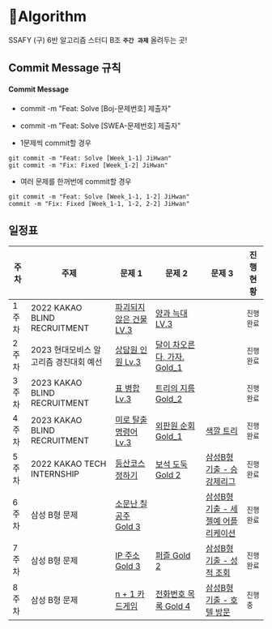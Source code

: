 # 🌱Algorithm
SSAFY (구) 6반 알고리즘 스터디 B조 **`주간 과제`** 올려두는 곳!

## Commit Message 규칙

#### Commit Message

- commit -m "Feat: Solve [Boj-문제번호] 제출자"

- commit -m "Feat: Solve [SWEA-문제번호] 제출자"

- 1문제씩 commit할 경우

```
git commit -m "Feat: Solve [Week_1-1] JiHwan"
git commit -m "Fix: Fixed [Week_1-2] JiHwan"
```

- 여러 문제를 한꺼번에 commit할 경우

```
git commit -m "Feat: Solve [Week_1-1, 1-2] JiHwan"
commit -m "Fix: Fixed [Week_1-1, 1-2, 2-2] JiHwan"
```

## 일정표

| **주차** | **주제**          | **문제 1**                                                   | **문제 2**                                                   | **문제 3**                                                   | **진행 현황** |
| -------- | ------------------- | ------------------------------------------------------------ | ------------------------------------------------------------ | ------------------------------------------------------------ | ------------- |
| 1주차    | 2022 KAKAO BLIND RECRUITMENT | [파괴되지 않은 건물 LV.3](https://school.programmers.co.kr/learn/courses/30/lessons/92344) |  [양과 늑대 LV.3](https://school.programmers.co.kr/learn/courses/30/lessons/92343) || `진행 완료`   |
| 2주차    | 2023 현대모비스 알고리즘 경진대회 예선 | [상담원 인원 Lv.3](https://school.programmers.co.kr/learn/courses/30/lessons/214288) | [달이 차오른다, 가자. Gold_1](https://www.acmicpc.net/problem/1194) || `진행 완료`   |
| 3주차    | 2023 KAKAO BLIND RECRUITMENT | [표 병합 Lv.3](https://school.programmers.co.kr/learn/courses/30/lessons/150366) | [트리의 지름 Gold_2](https://www.acmicpc.net/problem/1167) || `진행 완료`   |
| 4주차    | 2023 KAKAO BLIND RECRUITMENT | [미로 탈출 명령어 Lv.3](https://school.programmers.co.kr/learn/courses/30/lessons/150365) | [외판원 순회 Gold_1](https://www.acmicpc.net/problem/2098) |[색깔 트리](https://www.codetree.ai/training-field/frequent-problems/problems/color-tree/description?page=1&pageSize=5)| `진행 완료` |
| 5주차    | 2022 KAKAO TECH INTERNSHIP | [등산코스 정하기](https://school.programmers.co.kr/learn/courses/30/lessons/118669) | [보석 도둑 Gold 2](https://www.acmicpc.net/problem/1202) |[삼성B형 기출 - 승강제리그](https://swexpertacademy.com/main/code/codeBattle/problemDetail.do?contestProbId=AYH2FcG6secDFATO&categoryId=AZEGCEMa7TkDFAQW&categoryType=BATTLE&battleMainPageIndex=1)| `진행 완료` |
| 6주차    | 삼성 B형 문제 | [소문난 칠공주 Gold 3](https://www.acmicpc.net/problem/1941) | |[삼성B형 기출 - 세젤예 어플리케이션](https://swexpertacademy.com/main/code/codeBattle/problemDetail.do?contestProbId=AW6LqnlKih4DFAVX&categoryId=AZEGCEMa7TkDFAQW&categoryType=BATTLE&battleMainPageIndex=1)| `진행 완료` |
| 7주차    | 삼성 B형 문제 | [IP 주소 Gold 3](https://www.acmicpc.net/problem/2064) | [퍼즐 Gold 2](https://www.acmicpc.net/problem/1525) |[삼성B형 기출 - 성적 조회](https://swexpertacademy.com/main/code/codeBattle/problemDetail.do?contestProbId=AYhwyUKaxHQDFAT2&categoryId=AZEGCEMa7TkDFAQW&categoryType=BATTLE&battleMainPageIndex=1)| `진행 완료` |
| 8주차    | 삼성 B형 문제 | [n + 1 카드게임](https://school.programmers.co.kr/learn/courses/30/lessons/258707) | [전화번호 목록 Gold 4](https://www.acmicpc.net/problem/5052) |[삼성B형 기출 - 호텔 방문](https://swexpertacademy.com/main/code/codeBattle/problemDetail.do?contestProbId=AYkqnzvaQ6cDFASe&categoryId=AZEGCEMa7TkDFAQW&categoryType=BATTLE&battleMainPageIndex=1)| `진행 중` |
